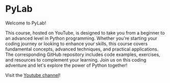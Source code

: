 # PyLab
Welcome to PyLab! 

This course, hosted on YouTube, is designed to take you from a beginner to an advanced level in Python programming. Whether you're starting your coding journey or looking to enhance your skills, this course covers fundamental concepts, advanced techniques, and practical applications. The corresponding GitHub repository includes code examples, exercises, and resources to complement your learning. Join us on this coding adventure and let's explore the power of Python together!


Visit the [Youtube channel](https://www.youtube.com/channel/UCDgbIQGSo6RscKl81bR8o7w)!

